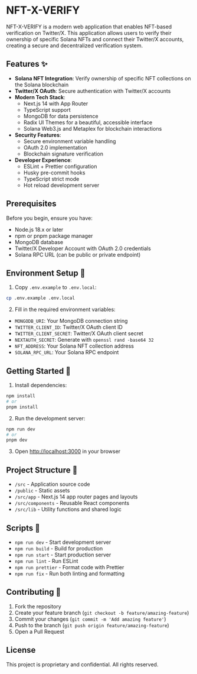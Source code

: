 # NFT-X-VERIFY

NFT-X-VERIFY is a modern web application that enables NFT-based verification on Twitter/X. This application allows users to verify their ownership of specific Solana NFTs and connect their Twitter/X accounts, creating a secure and decentralized verification system.

## Features ✨

- **Solana NFT Integration**: Verify ownership of specific NFT collections on the Solana blockchain
- **Twitter/X OAuth**: Secure authentication with Twitter/X accounts
- **Modern Tech Stack**:
  - Next.js 14 with App Router
  - TypeScript support
  - MongoDB for data persistence
  - Radix UI Themes for a beautiful, accessible interface
  - Solana Web3.js and Metaplex for blockchain interactions
- **Security Features**:
  - Secure environment variable handling
  - OAuth 2.0 implementation
  - Blockchain signature verification
- **Developer Experience**:
  - ESLint + Prettier configuration
  - Husky pre-commit hooks
  - TypeScript strict mode
  - Hot reload development server

## Prerequisites

Before you begin, ensure you have:

- Node.js 18.x or later
- npm or pnpm package manager
- MongoDB database
- Twitter/X Developer Account with OAuth 2.0 credentials
- Solana RPC URL (can be public or private endpoint)

## Environment Setup 🔧

1. Copy `.env.example` to `.env.local`:

```bash
cp .env.example .env.local
```

2. Fill in the required environment variables:

- `MONGODB_URI`: Your MongoDB connection string
- `TWITTER_CLIENT_ID`: Twitter/X OAuth client ID
- `TWITTER_CLIENT_SECRET`: Twitter/X OAuth client secret
- `NEXTAUTH_SECRET`: Generate with `openssl rand -base64 32`
- `NFT_ADDRESS`: Your Solana NFT collection address
- `SOLANA_RPC_URL`: Your Solana RPC endpoint

## Getting Started 🚀

1. Install dependencies:

```bash
npm install
# or
pnpm install
```

2. Run the development server:

```bash
npm run dev
# or
pnpm dev
```

3. Open [http://localhost:3000](http://localhost:3000) in your browser

## Project Structure 📁

- `/src` - Application source code
- `/public` - Static assets
- `/src/app` - Next.js 14 app router pages and layouts
- `/src/components` - Reusable React components
- `/src/lib` - Utility functions and shared logic

## Scripts 📝

- `npm run dev` - Start development server
- `npm run build` - Build for production
- `npm run start` - Start production server
- `npm run lint` - Run ESLint
- `npm run prettier` - Format code with Prettier
- `npm run fix` - Run both linting and formatting

## Contributing 🤝

1. Fork the repository
2. Create your feature branch (`git checkout -b feature/amazing-feature`)
3. Commit your changes (`git commit -m 'Add amazing feature'`)
4. Push to the branch (`git push origin feature/amazing-feature`)
5. Open a Pull Request

## License

This project is proprietary and confidential. All rights reserved.
